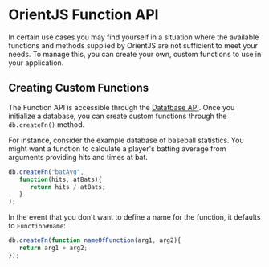 # OrientJS Function API

In certain use cases you may find yourself in a situation where the available functions and methods supplied by OrientJS are not sufficient to meet your needs.  To manage this, you can create your own, custom functions to use in your application.


## Creating Custom Functions

The Function API is accessible through the [Datatbase API](OrientJS-Database.md).  Once you initialize a database, you can create custom functions through the `db.createFn()` method.

For instance, consider the example database of baseball statistics.  You might want a function to calculate a player's batting average from arguments providing hits and times at bat.

```js
db.createFn("batAvg",
   function(hits, atBats){
      return hits / atBats;
   }
);
```

In the event that you don't want to define a name for the function, it defaults to `Function#name`:

```js
db.createFn(function nameOfFunction(arg1, arg2){
   return arg1 + arg2;
});
``` 
